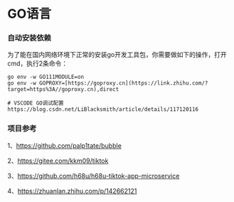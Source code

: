 # GO语言

### 自动安装依赖

为了能在国内网络环境下正常的安装go开发工具包，你需要做如下的操作，打开cmd，执行2条命令：

```
go env -w GO111MODULE=on
go env -w GOPROXY=[https://goproxy.cn](https://link.zhihu.com/?target=https%3A//goproxy.cn),direct

# VSCODE GO调试配置
https://blog.csdn.net/LiBlacksmith/article/details/117120116
```



### 项目参考

1、https://github.com/palp1tate/bubble

2、https://gitee.com/kkm09/tiktok

3、https://github.com/h68u/h68u-tiktok-app-microservice

4、https://zhuanlan.zhihu.com/p/142662121


